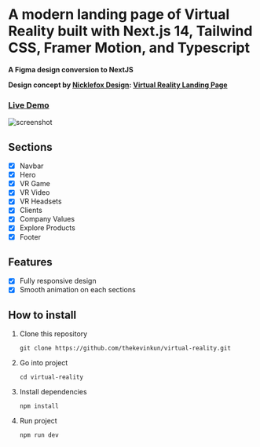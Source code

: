 # A modern landing page of Virtual Reality built with Next.js 14, Tailwind CSS, Framer Motion, and Typescript

**A Figma design conversion to NextJS**

**Design concept by <ins>Nicklefox Design</ins>: [Virtual Reality Landing Page](https://www.figma.com/community/file/1100751527569288223)**

### **[Live Demo](https://thekevinkun-virtual-reality.vercel.app/)**

![screenshot](https://github.com/user-attachments/assets/d91c4317-5eb5-4250-99e5-97097bdf770d)

## Sections
- [x] Navbar
- [x] Hero
- [x] VR Game
- [x] VR Video
- [x] VR Headsets
- [x] Clients
- [x] Company Values
- [x] Explore Products
- [x] Footer

## Features
- [x] Fully responsive design
- [x] Smooth animation on each sections

## How to install
1. Clone this repository
   
   ```
   git clone https://github.com/thekevinkun/virtual-reality.git
   ```
2. Go into project
   
   ```
   cd virtual-reality
   ```
3. Install dependencies
   
   ```
   npm install
   ```
   
4. Run project
   
   ```
   npm run dev
   ```
